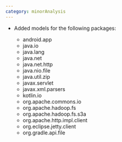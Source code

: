```yaml
---
category: minorAnalysis
---
```

* Added models for the following packages:

  * android.app
  * java.io
  * java.lang
  * java.net
  * java.net.http
  * java.nio.file
  * java.util.zip
  * javax.servlet
  * javax.xml.parsers
  * kotlin.io
  * org.apache.commons.io
  * org.apache.hadoop.fs
  * org.apache.hadoop.fs.s3a
  * org.apache.http.impl.client
  * org.eclipse.jetty.client
  * org.gradle.api.file
